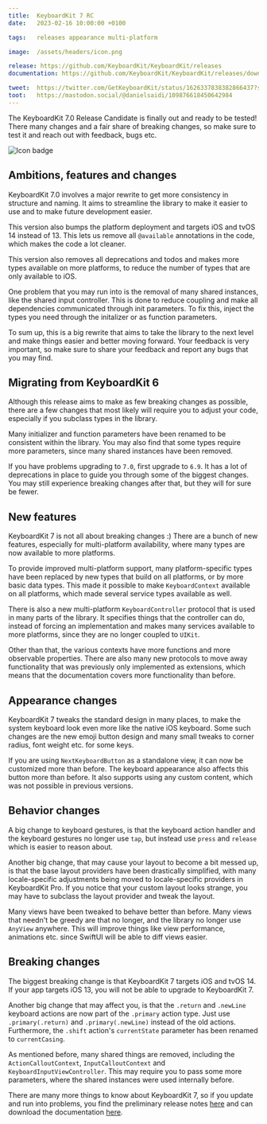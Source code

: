 ```yaml
---
title:  KeyboardKit 7 RC
date:   2023-02-16 10:00:00 +0100

tags:   releases appearance multi-platform

image:  /assets/headers/icon.png

release: https://github.com/KeyboardKit/KeyboardKit/releases
documentation: https://github.com/KeyboardKit/KeyboardKit/releases/download/7.0-rc/KeyboardKit-7rc.doccarchive.zip

tweet:  https://twitter.com/GetKeyboardKit/status/1626337838382866437?s=20
toot:   https://mastodon.social/@danielsaidi/109876618450642984
---
```



The KeyboardKit 7.0 Release Candidate is finally out and ready to be tested! There many changes and a fair share of breaking changes, so make sure to test it and reach out with feedback, bugs etc.

![Icon badge]({{page.image}})


## Ambitions, features and changes

KeyboardKit 7.0 involves a major rewrite to get more consistency in structure and naming. It aims to streamline the library to make it easier to use and to make future development easier.

This version also bumps the platform deployment and targets iOS and tvOS 14 instead of 13. This lets us remove all `@available` annotations in the code, which makes the code a lot cleaner. 

This version also removes all deprecations and todos and makes more types available on more platforms, to reduce the number of types that are only available to iOS.

One problem that you may run into is the removal of many shared instances, like the shared input controller. This is done to reduce coupling and make all dependencies communicated through init parameters. To fix this, inject the types you need through the initalizer or as function parameters.

To sum up, this is a big rewrite that aims to take the library to the next level and make things easier and better moving forward. Your feedback is very important, so make sure to share your feedback and report any bugs that you may find.


## Migrating from KeyboardKit 6

Although this release aims to make as few breaking changes as possible, there are a few changes that most likely will require you to adjust your code, especially if you subclass types in the library.

Many initializer and function parameters have been renamed to be consistent within the library. You may also find that some types require more parameters, since many shared instances have been removed.

If you have problems upgrading to `7.0`, first upgrade to `6.9`. It has a lot of deprecations in place to guide you through some of the biggest changes. You may still experience breaking changes after that, but they will for sure be fewer.


## New features

KeyboardKit 7 is not all about breaking changes :) There are a bunch of new features, especially for multi-platform availability, where many types are now available to more platforms.

To provide improved multi-platform support, many platform-specific types have been replaced by new types that build on all platforms, or by more basic data types. This made it possible to make `KeyboardContext` available on all platforms, which made several service types available as well.

There is also a new multi-platform `KeyboardController` protocol that is used in many parts of the library. It specifies things that the controller can do, instead of forcing an implementation and makes many services available to more platforms, since they are no longer coupled to `UIKit`.

Other than that, the various contexts have more functions and more observable properties. There are also many new protocols to move away functionality that was previously only implemented as extensions, which means that the documentation covers more functionality than before.


## Appearance changes

KeyboardKit 7 tweaks the standard design in many places, to make the system keyboard look even more like the native iOS keyboard. Some such changes are the new emoji button design and many small tweaks to corner radius, font weight etc. for some keys.

If you are using `NextKeyboardButton` as a standalone view, it can now be customized more than before. The keyboard appearance also affects this button more than before. It also supports using any custom content, which was not possible in previous versions.


## Behavior changes

A big change to keyboard gestures, is that the keyboard action handler and the keyboard gestures no longer use `tap`, but instead use `press` and `release` which is easier to reason about.

Another big change, that may cause your layout to become a bit messed up, is that the base layout providers have been drastically simplified, with many locale-specific adjustments being moved to locale-specific providers in KeyboardKit Pro. If you notice that your custom layout looks strange, you may have to subclass the layout provider and tweak the layout.

Many views have been tweaked to behave better than before. Many views that needn't be greedy are that no longer, and the library no longer use `AnyView` anywhere. This will improve things like view performance, animations etc. since SwiftUI will be able to diff views easier.


## Breaking changes

The biggest breaking change is that KeyboardKit 7 targets iOS and tvOS 14. If your app targets iOS 13, you will not be able to upgrade to KeyboardKit 7.

Another big change that may affect you, is that the `.return` and `.newLine` keyboard actions are now part of the `.primary` action type. Just use `.primary(.return)` and `.primary(.newLine)` instead of the old actions. Furthermore, the `.shift` action's `currentState` parameter has been renamed to `currentCasing`.

As mentioned before, many shared things are removed, including the `ActionCalloutContext`, `InputCalloutContext` and `KeyboardInputViewController`. This may require you to pass some more parameters, where the shared instances were used internally before.

There are many more things to know about KeyboardKit 7, so if you update and run into problems, you find the preliminary release notes [here]({{page.release}}) and can download the documentation [here]({{page.documentation}}).